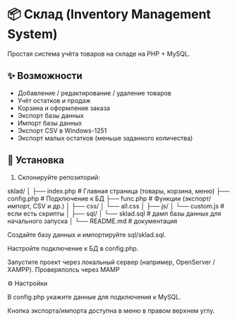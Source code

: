 # 📦 Склад (Inventory Management System)

Простая система учёта товаров на складе на PHP + MySQL.

## ✨ Возможности
- Добавление / редактирование / удаление товаров
- Учёт остатков и продаж
- Корзина и оформление заказа
- Экспорт базы данных
- Импорт базы данных
- Экспорт CSV в Windows-1251
- Экспорт малых остатков (меньше заданного количества)

## 🚀 Установка
1. Склонируйте репозиторий:
 

sklad/
│
├── index.php            # Главная страница (товары, корзина, меню)
├── config.php           # Подключение к БД
├── func.php             # Функции (экспорт/импорт, CSV и др.)
│
├── css/
│   └── all.css
│
├── js/
│   └── custom.js        # если есть скрипты
│
├── sql/
│   └── sklad.sql        # дамп базы данных для начального запуска
│
└── README.md            # документация

Создайте базу данных и импортируйте sql/sklad.sql.

Настройте подключение к БД в config.php.

Запустите проект через локальный сервер (например, OpenServer / XAMPP). Проверялолсь через MAMP

⚙️ Настройки

В config.php укажите данные для подключения к MySQL.

Кнопка экспорта/импорта доступна в меню в правом верхнем углу.
